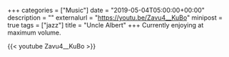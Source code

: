 +++
categories = ["Music"]
date = "2019-05-04T05:00:00+00:00"
description = ""
externalurl = "https://youtu.be/Zavu4__KuBo"
minipost = true
tags = ["jazz"]
title = "Uncle Albert"
+++
Currently enjoying at maximum volume.

{{< youtube Zavu4__KuBo >}}
